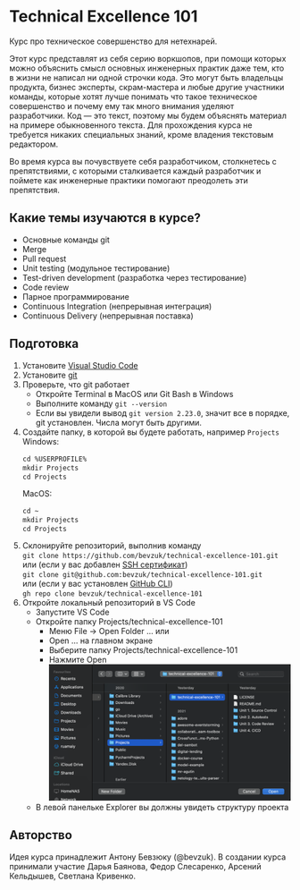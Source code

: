 # Technical Excellence 101
Курс про техническое совершенство для нетехнарей.

Этот курс представлят из себя серию воркшопов, при помощи которых можно объяснить смысл основных инженерных практик даже тем, кто в жизни не написал ни одной строчки кода. Это могут быть владельцы продукта, бизнес эксперты, скрам-мастера и любые другие участники команды, которые хотят лучше понимать что такое техническое совершенство и почему ему так много внимания уделяют разработчики. Код — это текст, поэтому мы будем объяснять материал на примере обыкновенного текста. Для прохождения курса не требуется никаких специальных знаний, кроме владения текстовым редактором.

Во время курса вы почувствуете себя разработчиком, столкнетесь с препятствиями, с которыми сталкивается каждый разработчик и поймете как инженерные практики помогают преодолеть эти препятствия.

## Какие темы изучаются в курсе?
* Основные команды git
* Merge
* Pull request
* Unit testing (модульное тестирование)
* Test-driven development (разработка через тестирование)
* Code review
* Парное программирование
* Continuous Integration (непрерывная интеграция)
* Continuous Delivery (непрерывная поставка)

## Подготовка
1. Установите [Visual Studio Code](https://code.visualstudio.com/download)
2. Установите [git](https://git-scm.com/downloads)
3. Проверьте, что git работает
    * Откройте Terminal в MacOS или Git Bash в Windows
    * Выполните команду `git --version`
    * Если вы увидели вывод `git version 2.23.0`, значит все в порядке, git установлен. Числа могут быть другими.
4. Создайте папку, в которой вы будете работать, например `Projects`  
    Windows:
      ```
      cd %USERPROFILE%
      mkdir Projects
      cd Projects
      ```  
    MacOS:  
      ```
      cd ~
      mkdir Projects
      cd Projects
      ```  
5. Склонируйте репозиторий, выполнив команду   
`git clone https://github.com/bevzuk/technical-excellence-101.git`  
или (если у вас добавлен [SSH сертификат](https://docs.github.com/en/authentication/connecting-to-github-with-ssh/adding-a-new-ssh-key-to-your-github-account))   
`git clone git@github.com:bevzuk/technical-excellence-101.git`  
или (если у вас установлен [GitHub CLI](https://cli.github.com))  
`gh repo clone bevzuk/technical-excellence-101`
6. Откройте локальный репозиторий в VS Code
    * Запустите VS Code
    * Откройте папку Projects/technical-excellence-101
      * Меню File -> Open Folder ... или 
      * Open ... на главном экране
      * Выберите папку Projects/technical-excellence-101
      * Нажмите Open
        ![](images/Open%20folder.png)
    * В левой панельке Explorer вы должны увидеть структуру проекта
      

## Авторство
Идея курса принадлежит Антону Бевзюку (@bevzuk). В создании курса принимали участие Дарья Баянова, Федор Слесаренко, Арсений Кельдышев, Светлана Кривенко.

